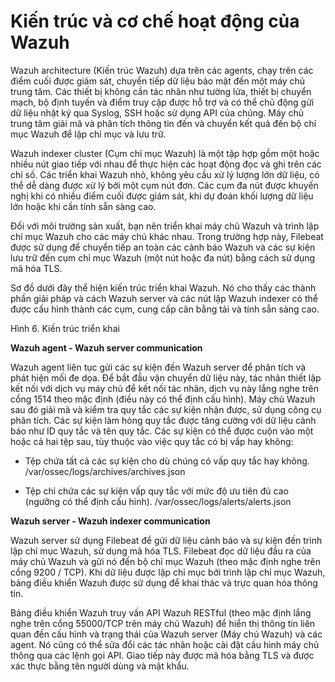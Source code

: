# Kiến trúc và cơ chế hoạt động của Wazuh

Wazuh architecture (Kiến trúc Wazuh) dựa trên các agents, chạy trên các điểm cuối được giám sát, chuyển tiếp dữ liệu bảo mật đến một máy chủ trung tâm. Các thiết bị không cần tác nhân như tường lửa, thiết bị chuyển mạch, bộ định tuyến và điểm truy cập được hỗ trợ và có thể chủ động gửi dữ liệu nhật ký qua Syslog, SSH hoặc sử dụng API của chúng. Máy chủ trung tâm giải mã và phân tích thông tin đến và chuyển kết quả đến bộ chỉ mục Wazuh để lập chỉ mục và lưu trữ.

Wazuh indexer cluster (Cụm chỉ mục Wazuh) là một tập hợp gồm một hoặc nhiều nút giao tiếp với nhau để thực hiện các hoạt động đọc và ghi trên các chỉ số. Các triển khai Wazuh nhỏ, không yêu cầu xử lý lượng lớn dữ liệu, có thể dễ dàng được xử lý bởi một cụm nút đơn. Các cụm đa nút được khuyến nghị khi có nhiều điểm cuối được giám sát, khi dự đoán khối lượng dữ liệu lớn hoặc khi cần tính sẵn sàng cao.

Đối với môi trường sản xuất, bạn nên triển khai máy chủ Wazuh và trình lập chỉ mục Wazuh cho các máy chủ khác nhau. Trong trường hợp này, Filebeat được sử dụng để chuyển tiếp an toàn các cảnh báo Wazuh và các sự kiện lưu trữ đến cụm chỉ mục Wazuh (một nút hoặc đa nút) bằng cách sử dụng mã hóa TLS.

Sơ đồ dưới đây thể hiện kiến trúc triển khai Wazuh. 
Nó cho thấy các thành phần giải pháp và cách Wazuh server và các nút lập Wazuh indexer có thể được cấu hình thành các cụm, cung cấp cân bằng tải và tính sẵn sàng cao.
 
Hình 6. Kiến trúc triển khai

**Wazuh agent - Wazuh server communication**

Wazuh agent liên tục gửi các sự kiện đến Wazuh server để phân tích và phát hiện mối đe dọa. Để bắt đầu vận chuyển dữ liệu này, tác nhân thiết lập kết nối với dịch vụ máy chủ để kết nối tác nhân, dịch vụ này lắng nghe trên cổng 1514 theo mặc định (điều này có thể định cấu hình). Máy chủ Wazuh sau đó giải mã và kiểm tra quy tắc các sự kiện nhận được, sử dụng công cụ phân tích. Các sự kiện làm hỏng quy tắc được tăng cường với dữ liệu cảnh báo như ID quy tắc và tên quy tắc. Các sự kiện có thể được cuộn vào một hoặc cả hai tệp sau, tùy thuộc vào việc quy tắc có bị vấp hay không:

- Tệp chứa tất cả các sự kiện cho dù chúng có vấp quy tắc hay không. /var/ossec/logs/archives/archives.json

- Tệp chỉ chứa các sự kiện vấp quy tắc với mức độ ưu tiên đủ cao (ngưỡng có thể định cấu hình). /var/ossec/logs/alerts/alerts.json

**Wazuh server - Wazuh indexer communication**

Wazuh server sử dụng Filebeat để gửi dữ liệu cảnh báo và sự kiện đến trình lập chỉ mục Wazuh, sử dụng mã hóa TLS. Filebeat đọc dữ liệu đầu ra của máy chủ Wazuh và gửi nó đến bộ chỉ mục Wazuh (theo mặc định nghe trên cổng 9200 / TCP). Khi dữ liệu được lập chỉ mục bởi trình lập chỉ mục Wazuh, bảng điều khiển Wazuh được sử dụng để khai thác và trực quan hóa thông tin.

Bảng điều khiển Wazuh truy vấn API Wazuh RESTful (theo mặc định lắng nghe trên cổng 55000/TCP trên máy chủ Wazuh) để hiển thị thông tin liên quan đến cấu hình và trạng thái của Wazuh server (Máy chủ Wazuh) và các agent. Nó cũng có thể sửa đổi các tác nhân hoặc cài đặt cấu hình máy chủ thông qua các lệnh gọi API. Giao tiếp này được mã hóa bằng TLS và được xác thực bằng tên người dùng và mật khẩu.
